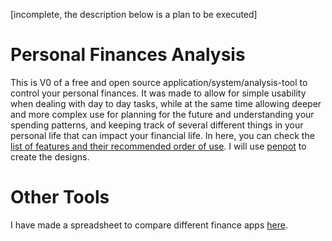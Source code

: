 [incomplete, the description below is a plan to be executed] 

# Personal Finances Analysis

This is V0 of a free and open source application/system/analysis-tool to control your personal finances. It was made to allow for simple usability when dealing with day to day tasks, while at the same time allowing deeper and more complex use for planning for the future and understanding your spending patterns, and keeping track of several different things in your personal life that can impact your financial life. In here, you can check the [list of features and their recommended order of use](). 
I will use [penpot](https://penpot.app) to create the designs.
 
# Other Tools

I have made a spreadsheet to compare different finance apps [here](https://docs.google.com/spreadsheets/d/1S8fQy32FnvG1-aOlGFe6YXfJ-gkyB_yVd4tIjk3JRzs/edit?usp=sharing).

